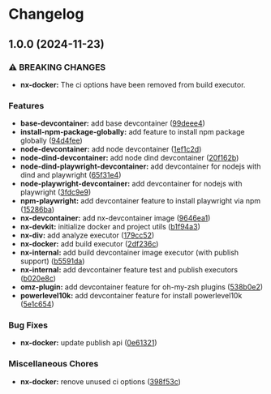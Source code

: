 # Changelog

## 1.0.0 (2024-11-23)


### ⚠ BREAKING CHANGES

* **nx-docker:** The ci options have been removed from build executor.

### Features

* **base-devcontainer:** add base devcontainer ([99deee4](https://github.com/ebizbase/dev-infras/commit/99deee415d8773bcf4a3e1507aeca52e982208b1))
* **install-npm-package-globally:** add feature to install npm package globally ([94d4fee](https://github.com/ebizbase/dev-infras/commit/94d4fee4904ac876e443b2f782fa7042ee47fba7))
* **node-devcontainer:** add node devcontainer ([1ef1c2d](https://github.com/ebizbase/dev-infras/commit/1ef1c2d272be16c3af981512c90bbc951923f9af))
* **node-dind-devcontainer:** add node dind devcontainer ([20f162b](https://github.com/ebizbase/dev-infras/commit/20f162b3ce506c5e5a8ef7b5b83bdca7b9991c31))
* **node-dind-playwright-devcontainer:** add devcontainer for nodejs with dind and playwright ([65f31e4](https://github.com/ebizbase/dev-infras/commit/65f31e4b9c3a9c1840371d8f53441ee6b03559b9))
* **node-playwright-devcontainer:** add devcontainer for nodejs with playwright ([3fdc9e9](https://github.com/ebizbase/dev-infras/commit/3fdc9e96dab1f39ea1dcf8c096f09fa2af41893e))
* **npm-playwright:** add devcontainer feature to install playwright via npm ([15286ba](https://github.com/ebizbase/dev-infras/commit/15286ba6b035d15309362336f3d06392ee358880))
* **nx-devcontainer:** add nx-devcontainer image ([9646ea1](https://github.com/ebizbase/dev-infras/commit/9646ea15cf1ed25099d152b40dee260b741b13d2))
* **nx-devkit:** initialize docker and project utils ([b1f94a3](https://github.com/ebizbase/dev-infras/commit/b1f94a3fd802401b4cfae53fc546820b29436384))
* **nx-div:** add analyze executor ([179cc52](https://github.com/ebizbase/dev-infras/commit/179cc52f3e75ea7295d8ff2c476844088675fa5a))
* **nx-docker:** add build executor ([2df236c](https://github.com/ebizbase/dev-infras/commit/2df236c038a0e8d7fb4b37d8b00c5b52aac70c92))
* **nx-internal:** add build devcontainer image executor (with publish support) ([b5591da](https://github.com/ebizbase/dev-infras/commit/b5591dac269a977df6d51d768afe379692c3bc62))
* **nx-internal:** add devcontainer feature test and publish executors ([b020e8c](https://github.com/ebizbase/dev-infras/commit/b020e8c0535400ec46cc2d63242b1f6e8c272bc8))
* **omz-plugin:** add devcontainer feature for oh-my-zsh plugins ([538b0e2](https://github.com/ebizbase/dev-infras/commit/538b0e221280e9053fdb14015a48238c616d7e52))
* **powerlevel10k:** add devcontainer feature for install powerlevel10k ([5e1c654](https://github.com/ebizbase/dev-infras/commit/5e1c654d43aac62a54caf67e6164b9e2673735bd))


### Bug Fixes

* **nx-docker:** update publish  api ([0e61321](https://github.com/ebizbase/dev-infras/commit/0e613213df35b62bfe96f79bc7869dfb02772997))


### Miscellaneous Chores

* **nx-docker:** renove unused ci options ([398f53c](https://github.com/ebizbase/dev-infras/commit/398f53c967f4e58e2fab5e385be627274fc884e5))
